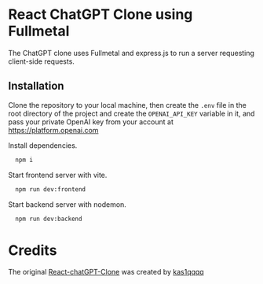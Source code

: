 # React ChatGPT Clone using Fullmetal

The ChatGPT clone uses Fullmetal and express.js to run a server requesting client-side requests.

## Installation

Clone the repository to your local machine, then create the `.env` file in the root directory of the project and create the `OPENAI_API_KEY` variable in it, and pass your private OpenAI key from your account at https://platform.openai.com

Install dependencies.
```bash
  npm i
```
Start frontend server with vite.
```bash
  npm run dev:frontend
```
Start backend server with nodemon.
```bash
  npm run dev:backend
```

# Credits
The original [React-chatGPT-Clone](https://github.com/kas1qqqq/react-chatgpt-clone) was created by [kas1qqqq](https://github.com/kas1qqqq)
